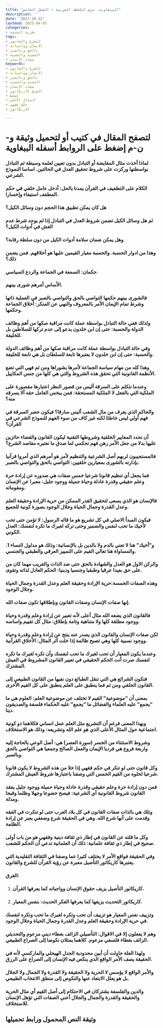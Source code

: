 ```yaml
---
title: "الببغاوية، مرض اللحظة العربية – الفصل الخامس"
description: ''
date: '2017-10-22'
lastmod: 2025-04-05
categories:
- نظرية القيمة
tags:
- للشرع والقانون
- الإنسان وواجباته
- بالحق وبالصبر
- الحسبة والحسبة
- صفات الإنسان
keywords:
- للشرع والقانون
- الإنسان وواجباته
- بالحق وبالصبر
- الحسبة والحسبة
- صفات الإنسان
- الفرق كاريكاتور
- إضغط
- المثال الأعلى
- حكم فقهي
- كاريكاتور

---
```

# **لتصفح المقال في كتيب أو لتحميل وثيقة و-ن-م إضغط على الروابط أسفله** **الببغاوية**

### لماذا أخذت مثال المقايضة أو التبادل بدون تعيين لعلمة وسيطة ثم التبادل بواسطتها وركزت على شروط تحقيق العدل في الحالتين. اساسا النموذج الشرعي.

### الكلام على التطفيف في القرآن يمدنا بالحل: أدخل عامل خلقي في حكم المطفف استيفاء وإخسارا.

### هل كان يمكن تطبيق هذا الحجم دون وسائل الكيل؟

### ثم هل وسائل الكيل تضمن شروط العدل في التبادل إذا لم يوجد شرط عدم الغش في أدوات الكيل؟

### وهل يمكن ضمان سلامة أدوات الكيل من دون سلطة رقابة؟

### وهذا من ادوار الحسبة. والحسبة معيار القيمين عليها هو أخلاقهم. فمن يضمن ذلك؟

### حكمان: السمعة في الجماعة والردع السياسي.

### الأساس أمرهم شورى بينهم.

### فالشورى بينهم حكمها التواصي بالحق والتواصي بالصبر في العملية ذاتها وشرط تمام الإيمان الأمر بالمعروف والنهي عن المنكر: أخلاق الجماعة وحكمها.

### ولذلك ففي حالة التبادل بواسطة عملة كانت مراقبة صكها من أهم وظائف الدولة والحسبة: حتى إن ابن خلدون يدعو إلى عدم تركها للسلاطين بل للخليفة.

### وفي حالة التبادل بواسطة عملة كانت مراقبة صكها من أهم وظائف الدولة والحسبة: حتى إن ابن خلدون لا يعتبرها تابعة للسلطان بل هي تابعة للخليفة.

### وهذا كله من مهام سياسة الجماعة لأمرها بشوراها ومن ثم فهي التي تضع الأنظمة القانونية التي تحقق هذه الشروط والتي هي كلها من جنس المكاييل.

### وعندما نتكلم على السرقة أليس من قصور النظر اعتبارها مقصورة على الملكية التي بالفعل لا الملكية المستحقة: فمن يبخس العامل حقه ألا يسرقه منه؟

### والحاكم الذي يغرف من مال الشعب أليس سارقا؟ فيكون حصر السرقة في فهم أولي ليس خاطئا لكنه غير كاف من سوء الفهم للنموذج الشرعي في القرآن؟

### أن نحدد المعايير الخلقية وشروطها التقنية ليكون القانون والقضاء حائزين عليها بدلا من جعل الأمر رهن فهم تحكمي لما صدق ما نعتبره مقاصد الشرع؟

### فالمستجيبون لربهم أصل الشرعية والتنظيم لأمر هو أمرهم الذي أمروا قرآنيا بإدارته بالشورى بمعيارين خلقيين: التواصي بالحق والتواصي بالصبر.

### فما يجعل أي تنظيم قانونا شرعيا خمس صفات هي صدوره عن إرادة حرة وعلم حقيقي وقدرة عادلة وحياة جميلة ووجود جليل: معبرا عن الإنسان ومقوماته.

### فالإنسان هو الذي يسعى لتحقيق القدر الممكن من حرية الإرادة وحقيقة العلم وعدل القدرة وجمال الحياة وجلال الوجود بصورة كونية للجميع.

### فيكون المبدأ الاصلي في كل تشريع هو ما قاله الرسول: لا تؤمن حتى تحب لأخيك ما تحب لنفس والضمير وحتى تركه لغيرك ما تكره لنفسك: العدل الكوني.

### و”أخيك” هنا لا تعني بالدم ولا بالدين بل بالإنسانية: وذلك هو مدلول النساء 1. والمساواة هنا تعالي القيم على التمييز العرقي والطبقي والجنسي.

### والركن الاول هو العدل والشهادة بالحق حتى ضد الذات والقريب مهما كان من على حق بعيدا عرقيا وطبقيا وجنسيا ودينيا: الحكم العادل لذاته وتقوى.

### وهذه الصفات الخمسة:حرية الإرادة وحقيقة العلم وعدل القدرة وجمال الحياة وجلال الوجود.

### إنها صفات الإنسان وصفات القانون وبإطلاقها تكون صفات الله.

### فالقانون الذي يضعه الله مثال أعلى لأنه تعبير عن إرادة وعلم وقدرة وحياة ووجود مطلقة كلها ولا متناهية وتامة بإطلاق: مثال كل تقييم واساسه.

### لكن صفات الإنسان والقانون الذي يصدر عنه ينتج عن إرادة وعلم وقدرة وحياة ووجود نسبية كلها وهي تصبح ظالمة إذا خلت أثر المثال: الأخلاق القرآنية.

### وعندما يكون المعيار أن تحب لغيرك ما تحب لنفسك وأن تكره لغيرك ما تكره لنفسك صرت أنت الحكم الحقيقي في تعيير القانون المشروط في العيش المشترك.

### فتكون الشرائع هي التي تنقل الطبائع دون نفيها من القانون الطبيعي إلى القانون الخلقي ومن ثم فما ينطبق على العلم ينطبق على كل القيم الأخرى.

### بمعنى أن “موضوعية” القيم لا تختلف عن موضوعية العلم: العلوم هي ما “يجمع” عليه العلماء والفضائل ما “يجمع” عليه الحكماء فلسفة والصديقون دينا.

### وبهذا المعنى فرغم أن التشريع مثل العلم عمل انساني فكلاهما ذو كونية اجتماعية حول المثال الأعلى الذي هو علم الله وتشريعه: وذلك هو الاستخلاف.

### وشروط الاستثناء من الخسر (سورة العصر) هي: أصل الوعي بالحاجة إليه واربعة فروع هي فرديا الإيمان والعمل الصالح وجمعيا هي التواصي بالحق وبالصبر.

### وكل قانون حتى لو تنكر في حكم فقهي إذا خلا من هذه الشروط لا يكون قانونا شرعيا لخلوه من القيم الخمس التي وصفنا باعتبارها شروط العيش المشترك.

### فمن دون إرادة حرة وعلم حقيقي وقدرة عادلة وحياة حميلة ووجود جليل يفقد القانون شروط القانونية أي الشرعية: فيصح خضوعا وجهلا وظلما وقبحا ومذلة.

### وتلك هي بالذات صفات القانون في كل بلاد العرب حتى لو تنكرت في الفقه وقدمت على أنها شرع الله. وهي في الحقيقة شرع وضعفي يعبر عن إرادة الظلمة.

### وكل ما قلته عن القانون في إطار ذي ثقافة دينية وفقهي هو من باب أولى صحيح في إطار ذي ثقافة علمانية: ذلك أن العلمانية تدعي أن الحكم للشعب.

### وفي الحقيقة فواقع الأمر لا يختلف كثيرا عما وصفنا في الثقافة التقليدية التي يعتبرها كاريكاتور التأصيل معبرة عن رؤية القرآن للشرع والقانون.

### الفرق:

1. ### كاريكاتور التأصيل يزيف حقوق الإنسان وواجباته كما يعرفها القرآن.
2. ### كاريكاتور التحديث يزيفها كما يعرفها الفكر الحديث: بنفس المعيار.

### وتزييف نفس المعيار هو تزييف أن تحب وتكره لغيرك ما تحب وتكره لنفسك في حرية الإرادة وحقيقة العلم وعدل القدرة وجمال الحياة وجلال الوجود.

### وهم لا يفعلون إلا في الاقوال: التأصيلي الزائف بغطاء ديني مزعوم والتحديثي الزائف بغطاء فلسفي مزعوم. كلاهما يمثلان نكوصا إلى الصراع الطبيعي.

### ولهذا العلة حاولت أن أبين محدودية الجدل الهيجلي والماركسي لأنه في الحقيقة يصف الأمر الواقع الذي ينكص فيه الإنسان إلى الصراع على الرزق.

### والأمر الواقع لا يؤسس لا الحرية ولا الحقيقة ولا القدرة ولا الجمال ولا الجلال بل هو يعلل الابتعاد عنها والنكوص إلى منطق الانتخاب الطبيعي.

### والدين والفلسفة يشتركان في الاحتكام إلى أصل القيم أي مثال الحرية والحقيقة والقدرة والجمال والجلال أعني الصفات التي تؤهل الإنسان للاستخلاف.

## وثيقة النص المحمول ورابط تحميلها

###
